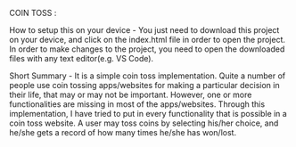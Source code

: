 COIN TOSS :

How to setup this on your device -
You just need to download this project on your device, and click on the index.html file in order to open the project. In order to make changes to the project, you need to open the downloaded files with any text editor(e.g. VS Code).

Short Summary -
It is a simple coin toss implementation. Quite a number of people use coin tossing apps/websites for making a particular decision in their life, that may or may not be important. However, one or more functionalities are missing in most of the apps/websites. Through this implementation, I have tried to put in every functionality that is possible in a coin toss website. A user may toss coins by selecting his/her choice, and he/she gets a record of how many times he/she has won/lost.